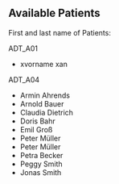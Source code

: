 ## Available Patients

First and last name of Patients:

ADT_A01
* xvorname xan

ADT_A04

* Armin Ahrends
* Arnold Bauer
* Claudia Dietrich
* Doris Bahr
* Emil Groß
* Peter Müller
* Peter Müller
* Petra Becker
* Peggy Smith
* Jonas Smith